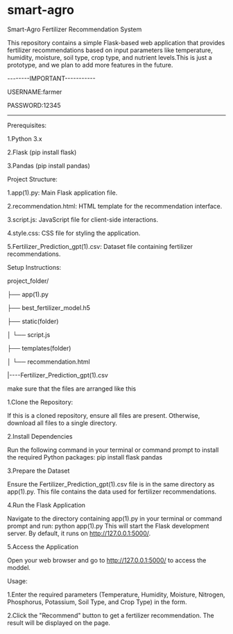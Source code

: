 # smart-agro
Smart-Agro Fertilizer Recommendation System

This repository contains a simple Flask-based web application that provides fertilizer recommendations based on input parameters like temperature, humidity, moisture, soil type, crop type, and nutrient levels.This is just a prototype, and we plan to add more features in the future.

--------IMPORTANT-----------

USERNAME:farmer

PASSWORD:12345

----------------------------

Prerequisites:

1.Python 3.x

2.Flask (pip install flask)

3.Pandas (pip install pandas)


Project Structure:

1.app(1).py: Main Flask application file.

2.recommendation.html: HTML template for the recommendation interface.

3.script.js: JavaScript file for client-side interactions.

4.style.css: CSS file for styling the application.

5.Fertilizer_Prediction_gpt(1).csv: Dataset file containing fertilizer recommendations.



Setup Instructions:

project_folder/

├── app(1).py

├── best_fertilizer_model.h5

├── static(folder)

│   └── script.js

├── templates(folder)

│   └── recommendation.html

|----Fertilizer_Prediction_gpt(1).csv

make sure that the files are arranged like this 


1.Clone the Repository:

If this is a cloned repository, ensure all files are present. Otherwise, download all files to a single directory.

2.Install Dependencies

Run the following command in your terminal or command prompt to install the required Python packages:
pip install flask pandas

3.Prepare the Dataset

Ensure the Fertilizer_Prediction_gpt(1).csv file is in the same directory as app(1).py. This file contains the data used for fertilizer recommendations.


4.Run the Flask Application

Navigate to the directory containing app(1).py in your terminal or command prompt and run:
python app(1).py
This will start the Flask development server. By default, it runs on http://127.0.0.1:5000/.


5.Access the Application

Open your web browser and go to http://127.0.0.1:5000/ to access the moddel.


Usage:

1.Enter the required parameters (Temperature, Humidity, Moisture, Nitrogen, Phosphorus, Potassium, Soil Type, and Crop Type) in the form.

2.Click the "Recommend" button to get a fertilizer recommendation.
  The result will be displayed on the page.
